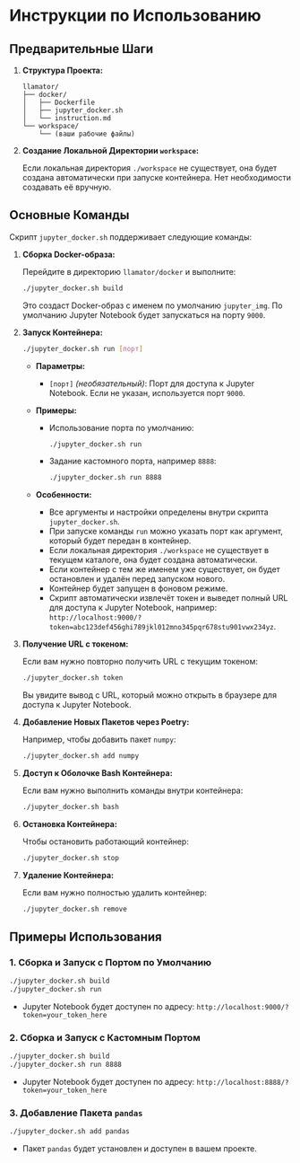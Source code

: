 # Инструкции по Использованию

## Предварительные Шаги

1. **Структура Проекта:**
   
   ```
   llamator/
   ├── docker/
   │   ├── Dockerfile
   │   ├── jupyter_docker.sh
   │   └── instruction.md
   └── workspace/
       └── (ваши рабочие файлы)
   ```

2. **Создание Локальной Директории `workspace`:**

   Если локальная директория `./workspace` не существует, она будет создана автоматически при запуске контейнера. Нет необходимости создавать её вручную.

## Основные Команды

Скрипт `jupyter_docker.sh` поддерживает следующие команды:

1. **Сборка Docker-образа:**

   Перейдите в директорию `llamator/docker` и выполните:

   ```bash
   ./jupyter_docker.sh build
   ```

   Это создаст Docker-образ с именем по умолчанию `jupyter_img`. По умолчанию Jupyter Notebook будет запускаться на порту `9000`.

2. **Запуск Контейнера:**

   ```bash
   ./jupyter_docker.sh run [порт]
   ```

   - **Параметры:**
     - `[порт]` *(необязательный)*: Порт для доступа к Jupyter Notebook. Если не указан, используется порт `9000`.

   - **Примеры:**

     - Использование порта по умолчанию:

       ```bash
       ./jupyter_docker.sh run
       ```

     - Задание кастомного порта, например `8888`:

       ```bash
       ./jupyter_docker.sh run 8888
       ```

   - **Особенности:**
     - Все аргументы и настройки определены внутри скрипта `jupyter_docker.sh`.
     - При запуске команды `run` можно указать порт как аргумент, который будет передан в контейнер.
     - Если локальная директория `./workspace` не существует в текущем каталоге, она будет создана автоматически.
     - Если контейнер с тем же именем уже существует, он будет остановлен и удалён перед запуском нового.
     - Контейнер будет запущен в фоновом режиме.
     - Скрипт автоматически извлечёт токен и выведет полный URL для доступа к Jupyter Notebook, например: `http://localhost:9000/?token=abc123def456ghi789jkl012mno345pqr678stu901vwx234yz`.

3. **Получение URL с токеном:**

   Если вам нужно повторно получить URL с текущим токеном:

   ```bash
   ./jupyter_docker.sh token
   ```

   Вы увидите вывод с URL, который можно открыть в браузере для доступа к Jupyter Notebook.

4. **Добавление Новых Пакетов через Poetry:**

   Например, чтобы добавить пакет `numpy`:

   ```bash
   ./jupyter_docker.sh add numpy
   ```

5. **Доступ к Оболочке Bash Контейнера:**

   Если вам нужно выполнить команды внутри контейнера:

   ```bash
   ./jupyter_docker.sh bash
   ```

6. **Остановка Контейнера:**

   Чтобы остановить работающий контейнер:

   ```bash
   ./jupyter_docker.sh stop
   ```

7. **Удаление Контейнера:**

   Если вам нужно полностью удалить контейнер:

   ```bash
   ./jupyter_docker.sh remove
   ```

## Примеры Использования

### 1. Сборка и Запуск с Портом по Умолчанию

```bash
./jupyter_docker.sh build
./jupyter_docker.sh run
```

- Jupyter Notebook будет доступен по адресу: `http://localhost:9000/?token=your_token_here`

### 2. Сборка и Запуск с Кастомным Портом

```bash
./jupyter_docker.sh build
./jupyter_docker.sh run 8888
```

- Jupyter Notebook будет доступен по адресу: `http://localhost:8888/?token=your_token_here`

### 3. Добавление Пакета `pandas`

```bash
./jupyter_docker.sh add pandas
```

- Пакет `pandas` будет установлен и доступен в вашем проекте.